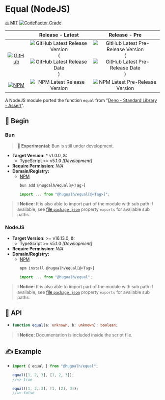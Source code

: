# Equal (NodeJS)

[⚖️ MIT](./LICENSE.md)
[![CodeFactor Grade](https://img.shields.io/codefactor/grade/github/hugoalh-studio/equal-nodejs?label=Grade&logo=codefactor&logoColor=ffffff&style=flat-square "CodeFactor Grade")](https://www.codefactor.io/repository/github/hugoalh-studio/equal-nodejs)

|  | **Release - Latest** | **Release - Pre** |
|:-:|:-:|:-:|
| [![GitHub](https://img.shields.io/badge/GitHub-181717?logo=github&logoColor=ffffff&style=flat-square "GitHub")](https://github.com/hugoalh-studio/equal-nodejs) | ![GitHub Latest Release Version](https://img.shields.io/github/release/hugoalh-studio/equal-nodejs?sort=semver&label=&style=flat-square "GitHub Latest Release Version") (![GitHub Latest Release Date](https://img.shields.io/github/release-date/hugoalh-studio/equal-nodejs?label=&style=flat-square "GitHub Latest Release Date")) | ![GitHub Latest Pre-Release Version](https://img.shields.io/github/release/hugoalh-studio/equal-nodejs?include_prereleases&sort=semver&label=&style=flat-square "GitHub Latest Pre-Release Version") (![GitHub Latest Pre-Release Date](https://img.shields.io/github/release-date-pre/hugoalh-studio/equal-nodejs?label=&style=flat-square "GitHub Latest Pre-Release Date")) |
| [![NPM](https://img.shields.io/badge/NPM-CB3837?logo=npm&logoColor=ffffff&style=flat-square "NPM")](https://www.npmjs.com/package/@hugoalh/equal) | ![NPM Latest Release Version](https://img.shields.io/npm/v/@hugoalh/equal/latest?label=&style=flat-square "NPM Latest Release Version") | ![NPM Latest Pre-Release Version](https://img.shields.io/npm/v/@hugoalh/equal/pre?label=&style=flat-square "NPM Latest Pre-Release Version") |

A NodeJS module ported the function `equal` from "[Deno - Standard Library - Assert](https://deno.land/std/assert/equal.ts?s=equal)".

## 🔰 Begin

### Bun

> **🧪 Experimental:** Bun is still under development.

- **Target Version:** ^ v1.0.0, &:
  - TypeScript >= v5.1.0 *\[Development\]*
- **Require Permission:** *N/A*
- **Domain/Registry:**
  - [NPM](https://www.npmjs.com/package/@hugoalh/equal)
    ```sh
    bun add @hugoalh/equal[@<Tag>]
    ```
    ```js
    import ... from "@hugoalh/equal[@<Tag>]";
    ```

> **ℹ️ Notice:** It is also able to import part of the module with sub path if available, see [file `package.json`](./package.json) property `exports` for available sub paths.

### NodeJS

- **Target Version:** >= v16.13.0, &:
  - TypeScript >= v5.1.0 *\[Development\]*
- **Require Permission:** *N/A*
- **Domain/Registry:**
  - [NPM](https://www.npmjs.com/package/@hugoalh/equal)
    ```sh
    npm install @hugoalh/equal[@<Tag>]
    ```
    ```js
    import ... from "@hugoalh/equal";
    ```

> **ℹ️ Notice:** It is also able to import part of the module with sub path if available, see [file `package.json`](./package.json) property `exports` for available sub paths.

## 🧩 API

- ```ts
  function equal(a: unknown, b: unknown): boolean;
  ```

> **ℹ️ Notice:** Documentation is included inside the script file.

## ✍️ Example

- ```js
  import { equal } from "@hugoalh/equal";

  equal([1, 2, 3], [1, 2, 3]);
  //=> true

  equal([1, 2, 3], [1, [2], 3]);
  //=> false
  ```
